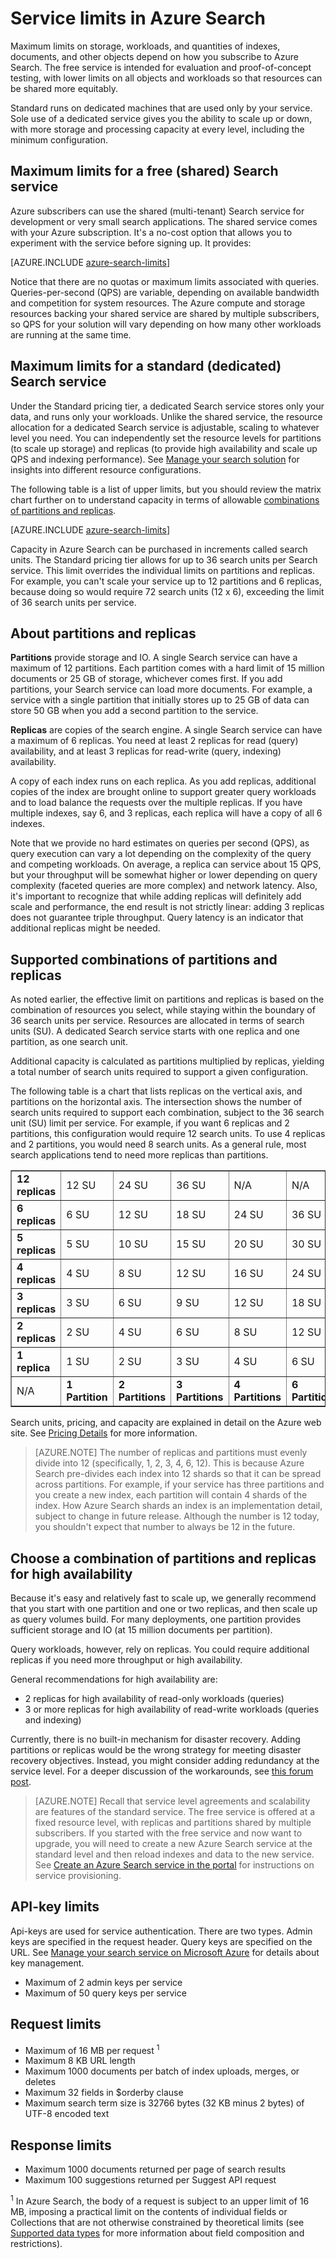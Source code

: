 <properties
	pageTitle="Service limits in Azure Search | Microsoft Azure | Hosted cloud search service"
	description="Service limits used in capacity planning and maximum limits on requests and reponses for Azure Search, a hosted cloud search service."
	services="search"
	documentationCenter=""
	authors="HeidiSteen"
	manager="mblythe"
	editor=""
    tags="azure-portal"/>

<tags
	ms.service="search"
	ms.devlang="NA"
	ms.workload="search"
	ms.topic="article"
	ms.tgt_pltfrm="na"
	ms.date="11/19/2015"
	ms.author="heidist"/>

# Service limits in Azure Search

Maximum limits on storage, workloads, and quantities of indexes, documents, and other objects depend on how you subscribe to Azure Search. The free service is intended for evaluation and proof-of-concept testing, with lower limits on all objects and workloads so that resources can be shared more equitably.

Standard runs on dedicated machines that are used only by your service. Sole use of a dedicated service gives you the ability to scale up or down, with more storage and processing capacity at every level, including the minimum configuration.

## Maximum limits for a free (shared) Search service

Azure subscribers can use the shared (multi-tenant) Search service for development or very small search applications. The shared service comes with your Azure subscription. It's a no-cost option that allows you to experiment with the service before signing up. It provides:

[AZURE.INCLUDE [azure-search-limits](../../includes/azure-search-limits-free.md)]

Notice that there are no quotas or maximum limits associated with queries. Queries-per-second (QPS) are variable, depending on available bandwidth and competition for system resources. The Azure compute and storage resources backing your shared service are shared by multiple subscribers, so QPS for your solution will vary depending on how many other workloads are running at the same time.

## Maximum limits for a standard (dedicated) Search service

Under the Standard pricing tier, a dedicated Search service stores only your data, and runs only your workloads. Unlike the shared service, the resource allocation for a dedicated Search service is adjustable, scaling to whatever level you need. You can independently set the resource levels for partitions (to scale up storage) and replicas (to provide high availability and scale up QPS and indexing performance). See [Manage your search solution](search-manage.md) for insights into different resource configurations.

The following table is a list of upper limits, but you should review the matrix chart further on to understand capacity in terms of allowable [combinations of partitions and replicas](#chart).

[AZURE.INCLUDE [azure-search-limits](../../includes/azure-search-limits-standard.md)]

Capacity in Azure Search can be purchased in increments called search units. The Standard pricing tier allows for up to 36 search units per Search service. This limit overrides the individual limits on partitions and replicas. For example, you can't scale your service up to 12 partitions and 6 replicas, because doing so would require 72 search units (12 x 6), exceeding the limit of 36 search units per service.

## About partitions and replicas

**Partitions** provide storage and IO. A single Search service can have a maximum of 12 partitions. Each partition comes with a hard limit of 15 million documents or 25 GB of storage, whichever comes first. If you add partitions, your Search service can load more documents. For example, a service with a single partition that initially stores up to 25 GB of data can store 50 GB when you add a second partition to the service.

**Replicas** are copies of the search engine. A single Search service can have a maximum of 6 replicas. You need at least 2 replicas for read (query) availability, and at least 3 replicas for read-write (query, indexing) availability.

A copy of each index runs on each replica. As you add replicas, additional copies of the index are brought online to support greater query workloads and to load balance the requests over the multiple replicas. If you have multiple indexes, say 6, and 3 replicas, each replica will have a copy of all 6 indexes.

Note that we provide no hard estimates on queries per second (QPS), as query execution can vary a lot depending on the complexity of the query and competing workloads. On average, a replica can service about 15 QPS, but your throughput will be somewhat higher or lower depending on query complexity (faceted queries are more complex) and network latency. Also, it's important to recognize that while adding replicas will definitely add scale and performance, the end result is not strictly linear: adding 3 replicas does not guarantee triple throughput. Query latency is an indicator that additional replicas might be needed.

<a id="chart"></a>
## Supported combinations of partitions and replicas

As noted earlier, the effective limit on partitions and replicas is based on the combination of resources you select, while staying within the boundary of 36 search units per service. Resources are allocated in terms of search units (SU). A dedicated Search service starts with one replica and one partition, as one search unit.

Additional capacity is calculated as partitions multiplied by replicas, yielding a total number of search units required to support a given configuration.

The following table is a chart that lists replicas on the vertical axis, and partitions on the horizontal axis. The intersection shows the number of search units required to support each combination, subject to the 36 search unit (SU) limit per service. For example, if you want 6 replicas and 2 partitions, this configuration would require 12 search units. To use 4 replicas and 2 partitions, you would need 8 search units. As a general rule, most search applications tend to need more replicas than partitions.

<table cellspacing="0" border="1">
<tr><td><b>12 replicas</b></td><td>12 SU</td><td>24 SU</td><td>36 SU</td><td>N/A</td><td>N/A</td><td>N/A</td></tr>
<tr><td><b>6 replicas</b></td><td>6 SU</td><td>12 SU</td><td>18 SU</td><td>24 SU</td><td>36 SU</td><td>N/A</td></tr>
<tr><td><b>5 replicas</b></td><td>5 SU</td><td>10 SU</td><td>15 SU</td><td>20 SU</td><td>30 SU</td><td>N/A</td></tr>
<tr><td><b>4 replicas</b></td><td>4 SU</td><td>8 SU</td><td>12 SU</td><td>16 SU</td><td>24 SU</td><td>N/A </td></tr>
<tr><td><b>3 replicas</b></td><td>3 SU</td><td>6 SU</td><td>9 SU</td><td>12 SU</td><td>18 SU</td><td>36 SU</td></tr>
<tr><td><b>2 replicas</b></td><td>2 SU</td><td>4 SU</td><td>6 SU</td><td>8 SU</td><td>12 SU</td><td>24 SU</td></tr>
<tr><td><b>1 replica</b></td><td>1 SU</td><td>2 SU</td><td>3 SU</td><td>4 SU</td><td>6 SU</td><td>12 SU</td></tr>
<tr><td>N/A</td><td><b>1 Partition</b></td><td><b>2 Partitions</b></td><td><b>3 Partitions</b></td><td><b>4 Partitions</b></td><td><b>6 Partitions</b></td><td><b>12 Partitions</b></td></tr>
</table>

Search units, pricing, and capacity are explained in detail on the Azure web site. See [Pricing Details](https://azure.microsoft.com/pricing/details/search/) for more information.

> [AZURE.NOTE] The number of replicas and partitions must evenly divide into 12 (specifically, 1, 2, 3, 4, 6, 12). This is because Azure Search pre-divides each index into 12 shards so that it can be spread across partitions. For example, if your service has three partitions and you create a new index, each partition will contain 4 shards of the index. How Azure Search shards an index is an implementation detail, subject to change in future release. Although the number is 12 today, you shouldn't expect that number to always be 12 in the future.

## Choose a combination of partitions and replicas for high availability

Because it's easy and relatively fast to scale up, we generally recommend that you start with one partition and one or two replicas, and then scale up as query volumes build. For many deployments,  one partition provides sufficient storage and IO (at 15 million documents per partition).

Query workloads, however, rely on replicas. You could require additional replicas if you need more throughput or high availability.

General recommendations for high availability are:

- 2 replicas for high availability of read-only workloads (queries)
- 3 or more replicas for high availability of read-write workloads (queries and indexing)

Currently, there is no built-in mechanism for disaster recovery. Adding partitions or replicas would be the wrong strategy for meeting disaster recovery objectives. Instead, you might consider adding redundancy at the service level. For a deeper discussion of the workarounds, see [this forum post](https://social.msdn.microsoft.com/Forums/ee108a26-00c5-49f6-b1ff-64c66c8b828a/dr-and-high-availability-for-azure-search?forum=azuresearch).

> [AZURE.NOTE] Recall that service level agreements and scalability are features of the standard service. The free service is offered at a fixed resource level, with replicas and partitions shared by multiple subscribers. If you started with the free service and now want to upgrade, you will need to create a new Azure Search service at the standard level and then reload indexes and data to the new service. See [Create an Azure Search service in the portal](search-create-service-portal.md) for instructions on service provisioning.

## API-key limits

Api-keys are used for service authentication. There are two types. Admin keys are specified in the request header. Query keys are specified on the URL. See [Manage your search service on Microsoft Azure](search-manage.md) for details about key management.

- Maximum of 2 admin keys per service
- Maximum of 50 query keys per service

## Request limits

- Maximum of 16 MB per request <sup>1</sup>
- Maximum 8 KB URL length
- Maximum 1000 documents per batch of index uploads, merges, or deletes
- Maximum 32 fields in $orderby clause
- Maximum search term size is 32766 bytes (32 KB minus 2 bytes) of UTF-8 encoded text

## Response limits

- Maximum 1000 documents returned per page of search results
- Maximum 100 suggestions returned per Suggest API request

<sup>1</sup> In Azure Search, the body of a request is subject to an upper limit of 16 MB, imposing a practical limit on the contents of individual fields or Collections that are not otherwise constrained by theoretical limits (see [Supported data types](https://msdn.microsoft.com/library/azure/dn798938.aspx) for more information about field composition and restrictions). 
